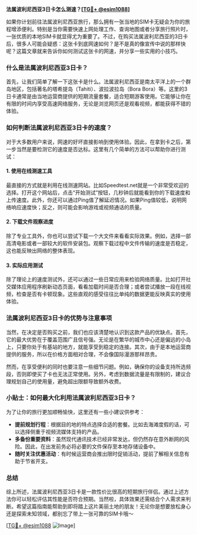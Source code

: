 **法属波利尼西亚3日卡怎么测速？[[TG💪+ @esim1088](https://t.me/s/esim1088)]**

如果你计划前往法属波利尼西亚旅行，那么拥有一张当地的SIM卡无疑会为你的旅程增添便利。特别是当你需要快速上网处理工作、查询地图或者分享旅行照片时，一张优质的本地SIM卡就显得尤为重要了。不过，在购买法属波利尼西亚的3日卡后，很多人可能会疑惑：这张卡到底网速如何？是不是真的像宣传中说的那样快呢？这篇文章就来告诉你如何测试这张卡的网速，并分享一些实用的小技巧。

### 什么是法属波利尼西亚3日卡？

首先，让我们简单了解一下这张卡是什么。法属波利尼西亚是南太平洋上的一个群岛地区，包括著名的塔希提岛（Tahiti）、波拉波拉岛（Bora Bora）等。这里的3日卡通常是由当地运营商提供的短期流量套餐，适合短期游客使用。它能够让你在有限的时间内享受高速网络服务，无论是浏览网页还是观看视频，都能获得不错的体验。

### 如何判断法属波利尼西亚3日卡的速度？

对于大多数用户来说，网速的好坏直接影响到使用体验。因此，在拿到卡之后，第一步当然是要检测它的速度是否达标。这里有几个简单的方法可以帮助你进行测试：

#### 1. 使用在线测速工具

最直接的方式就是利用在线测速网站。比如Speedtest.net就是一个非常受欢迎的选择。打开这个网站后，点击“开始测试”按钮，几秒钟后就能看到你的下载速度和上传速度。此外，你还可以通过Ping值了解延迟情况。如果Ping值较低，说明网络响应速度快；反之，则可能会影响游戏或视频通话的质量。

#### 2. 下载文件观察进度

除了专业工具外，你也可以尝试下载一个大文件来看看实际效果。例如，选择一部高清电影或者一部较大的软件安装包。观察下载过程中文件传输的速度是否稳定，这也能反映出网络的整体表现。

#### 3. 实际应用测试

除了理论上的速度测试外，还可以通过一些日常应用来检验网络质量。比如打开社交媒体应用程序刷新动态页面，看看加载时间是否合理；或者尝试播放一段在线视频，检查是否有卡顿现象。这些直观的感受往往比单纯的数据更能反映真实的使用体验。

### 法属波利尼西亚3日卡的优势与注意事项

当然，在决定是否购买之前，我们也应该清楚地认识到这款产品的优缺点。首先，它的最大优势在于覆盖范围广且信号强。无论是在繁华的城市中心还是偏远的小岛上，只要你处于有基站的地方，就能享受到稳定的连接。其次，由于是本地运营商提供的服务，所以在价格方面相对合理，不会像国际漫游那样昂贵。

然而，在享受便利的同时也要注意一些细节问题。例如，确保你的设备支持所选频段，否则即使买了卡也无法正常使用。另外，考虑到数据流量是有限制的，建议合理规划自己的使用量，避免超出限额导致额外收费。

### 小贴士：如何最大化利用法属波利尼西亚3日卡？

为了让你的旅行更加顺畅愉快，这里还有一些小建议供参考：

- **提前规划行程**：根据目的地的特点选择合适的套餐。比如去海滩度假的话，可以选择侧重于视频流媒体支持的产品。
- **多备份重要资料**：虽然现代通讯技术已经非常发达，但仍然存在意外断网的风险。因此，在出发前务必将必要的文件保存至本地存储设备中。
- **随时关注优惠活动**：有时候运营商会推出限时促销活动，提前了解相关信息有助于节省开支。

### 总结

综上所述，法属波利尼西亚3日卡是一款性价比很高的短期旅行伴侣。通过上述方法你可以轻松评估其性能是否符合预期。当然啦，具体效果还需结合个人需求来判断。希望这篇指南能帮助到即将踏上这片美丽土地的朋友！无论你是想要放松身心还是探索未知领域，都别忘了带上一张可靠的SIM卡哦～

[[TG💪+ @esim1088](https://t.me/s/esim1088) ![Image](https://i.postimg.cc/4NQfJmqS/Snipaste-2025-05-13-00-14-12.png)]
